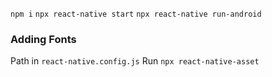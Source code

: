 `npm i`
`npx react-native start`
`npx react-native run-android`

### Adding Fonts

Path in `react-native.config.js`
Run `npx react-native-asset`
